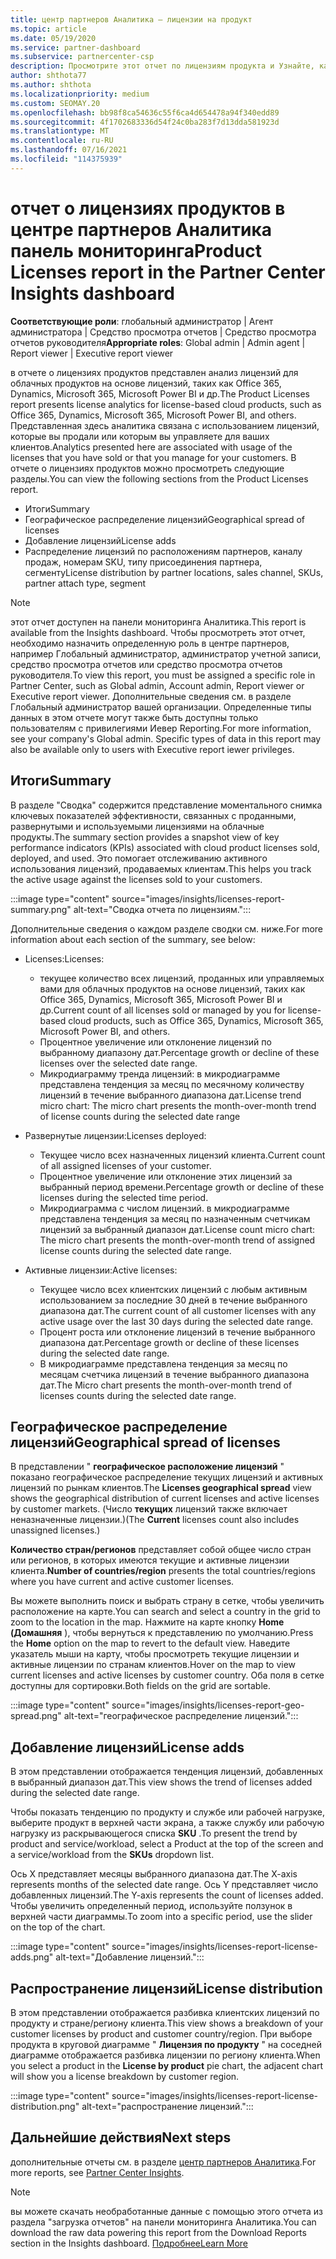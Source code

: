 ```yaml
---
title: центр партнеров Аналитика — лицензии на продукт
ms.topic: article
ms.date: 05/19/2020
ms.service: partner-dashboard
ms.subservice: partnercenter-csp
description: Просмотрите этот отчет по лицензиям продукта и Узнайте, как улучшить работу с лицензированными облачными продуктами, которые вы продаете или управляете клиентами.
author: shthota77
ms.author: shthota
ms.localizationpriority: medium
ms.custom: SEOMAY.20
ms.openlocfilehash: bb98f8ca54636c55f6ca4d654478a94f340edd89
ms.sourcegitcommit: 4f1702683336d54f24c0ba283f7d13dda581923d
ms.translationtype: MT
ms.contentlocale: ru-RU
ms.lasthandoff: 07/16/2021
ms.locfileid: "114375939"
---
```

# <a name="product-licenses-report-in-the-partner-center-insights-dashboard"></a><span data-ttu-id="9b0b6-103">отчет о лицензиях продуктов в центре партнеров Аналитика панель мониторинга</span><span class="sxs-lookup"><span data-stu-id="9b0b6-103">Product Licenses report in the Partner Center Insights dashboard</span></span>

<span data-ttu-id="9b0b6-104">**Соответствующие роли**: глобальный администратор | Агент администратора | Средство просмотра отчетов | Средство просмотра отчетов руководителя</span><span class="sxs-lookup"><span data-stu-id="9b0b6-104">**Appropriate roles**: Global admin | Admin agent | Report viewer | Executive report viewer</span></span>

<span data-ttu-id="9b0b6-105">в отчете о лицензиях продуктов представлен анализ лицензий для облачных продуктов на основе лицензий, таких как Office 365, Dynamics, Microsoft 365, Microsoft Power BI и др.</span><span class="sxs-lookup"><span data-stu-id="9b0b6-105">The Product Licenses report presents license analytics for license-based cloud products, such as Office 365, Dynamics, Microsoft 365, Microsoft Power BI, and others.</span></span> <span data-ttu-id="9b0b6-106">Представленная здесь аналитика связана с использованием лицензий, которые вы продали или которым вы управляете для ваших клиентов.</span><span class="sxs-lookup"><span data-stu-id="9b0b6-106">Analytics presented here are associated with usage of the licenses that you have sold or that you manage for your customers.</span></span> <span data-ttu-id="9b0b6-107">В отчете о лицензиях продуктов можно просмотреть следующие разделы.</span><span class="sxs-lookup"><span data-stu-id="9b0b6-107">You can view the following sections from the Product Licenses report.</span></span>

- <span data-ttu-id="9b0b6-108">Итоги</span><span class="sxs-lookup"><span data-stu-id="9b0b6-108">Summary</span></span>
- <span data-ttu-id="9b0b6-109">Географическое распределение лицензий</span><span class="sxs-lookup"><span data-stu-id="9b0b6-109">Geographical spread of licenses</span></span>
- <span data-ttu-id="9b0b6-110">Добавление лицензий</span><span class="sxs-lookup"><span data-stu-id="9b0b6-110">License adds</span></span>
- <span data-ttu-id="9b0b6-111">Распределение лицензий по расположениям партнеров, каналу продаж, номерам SKU, типу присоединения партнера, сегменту</span><span class="sxs-lookup"><span data-stu-id="9b0b6-111">License distribution by partner locations, sales channel, SKUs, partner attach type, segment</span></span>

 > [!NOTE]
 > <span data-ttu-id="9b0b6-112">этот отчет доступен на панели мониторинга Аналитика.</span><span class="sxs-lookup"><span data-stu-id="9b0b6-112">This report is available from the Insights dashboard.</span></span> <span data-ttu-id="9b0b6-113">Чтобы просмотреть этот отчет, необходимо назначить определенную роль в центре партнеров, например Глобальный администратор, администратор учетной записи, средство просмотра отчетов или средство просмотра отчетов руководителя.</span><span class="sxs-lookup"><span data-stu-id="9b0b6-113">To view this report, you must be assigned a specific role in Partner Center, such as Global admin, Account admin, Report viewer or Executive report viewer.</span></span> <span data-ttu-id="9b0b6-114">Дополнительные сведения см. в разделе Глобальный администратор вашей организации. Определенные типы данных в этом отчете могут также быть доступны только пользователям с привилегиями Иевер Reporting.</span><span class="sxs-lookup"><span data-stu-id="9b0b6-114">For more information, see your company's Global admin. Specific types of data in this report may also be available only to users with Executive report iewer privileges.</span></span>

## <a name="summary"></a><span data-ttu-id="9b0b6-115">Итоги</span><span class="sxs-lookup"><span data-stu-id="9b0b6-115">Summary</span></span>

<span data-ttu-id="9b0b6-116">В разделе "Сводка" содержится представление моментального снимка ключевых показателей эффективности, связанных с проданными, развернутыми и используемыми лицензиями на облачные продукты.</span><span class="sxs-lookup"><span data-stu-id="9b0b6-116">The summary section provides a snapshot view of key performance indicators (KPIs) associated with cloud product licenses sold, deployed, and used.</span></span> <span data-ttu-id="9b0b6-117">Это помогает отслеживанию активного использования лицензий, продаваемых клиентам.</span><span class="sxs-lookup"><span data-stu-id="9b0b6-117">This helps you track the active usage against the licenses sold to your customers.</span></span>

:::image type="content" source="images/insights/licenses-report-summary.png" alt-text="Сводка отчета по лицензиям.":::

<span data-ttu-id="9b0b6-119">Дополнительные сведения о каждом разделе сводки см. ниже.</span><span class="sxs-lookup"><span data-stu-id="9b0b6-119">For more information about each section of the summary, see below:</span></span>

- <span data-ttu-id="9b0b6-120">Licenses:</span><span class="sxs-lookup"><span data-stu-id="9b0b6-120">Licenses:</span></span> 
  - <span data-ttu-id="9b0b6-121">текущее количество всех лицензий, проданных или управляемых вами для облачных продуктов на основе лицензий, таких как Office 365, Dynamics, Microsoft 365, Microsoft Power BI и др.</span><span class="sxs-lookup"><span data-stu-id="9b0b6-121">Current count of all licenses sold or managed by you for license-based cloud products, such as Office 365, Dynamics, Microsoft 365, Microsoft Power BI, and others.</span></span>
  - <span data-ttu-id="9b0b6-122">Процентное увеличение или отклонение лицензий по выбранному диапазону дат.</span><span class="sxs-lookup"><span data-stu-id="9b0b6-122">Percentage growth or decline of these licenses over the selected date range.</span></span>
  - <span data-ttu-id="9b0b6-123">Микродиаграмму тренда лицензий: в микродиаграмме представлена тенденция за месяц по месячному количеству лицензий в течение выбранного диапазона дат.</span><span class="sxs-lookup"><span data-stu-id="9b0b6-123">License trend micro chart: The micro chart presents the month-over-month trend of license counts during the selected date range</span></span>

- <span data-ttu-id="9b0b6-124">Развернутые лицензии:</span><span class="sxs-lookup"><span data-stu-id="9b0b6-124">Licenses deployed:</span></span>
  - <span data-ttu-id="9b0b6-125">Текущее число всех назначенных лицензий клиента.</span><span class="sxs-lookup"><span data-stu-id="9b0b6-125">Current count of all assigned licenses of your customer.</span></span>
  - <span data-ttu-id="9b0b6-126">Процентное увеличение или отклонение этих лицензий за выбранный период времени.</span><span class="sxs-lookup"><span data-stu-id="9b0b6-126">Percentage growth or decline of these licenses during the selected time period.</span></span>
  - <span data-ttu-id="9b0b6-127">Микродиаграмма с числом лицензий. в микродиаграмме представлена тенденция за месяц по назначенным счетчикам лицензий за выбранный диапазон дат.</span><span class="sxs-lookup"><span data-stu-id="9b0b6-127">License count micro chart: The micro chart presents the month-over-month trend of assigned license counts during the selected date range.</span></span>

- <span data-ttu-id="9b0b6-128">Активные лицензии:</span><span class="sxs-lookup"><span data-stu-id="9b0b6-128">Active licenses:</span></span> 
  - <span data-ttu-id="9b0b6-129">Текущее число всех клиентских лицензий с любым активным использованием за последние 30 дней в течение выбранного диапазона дат.</span><span class="sxs-lookup"><span data-stu-id="9b0b6-129">The current count of all customer licenses with any active usage over the last 30 days during the selected date range.</span></span>
  - <span data-ttu-id="9b0b6-130">Процент роста или отклонение лицензий в течение выбранного диапазона дат.</span><span class="sxs-lookup"><span data-stu-id="9b0b6-130">Percentage growth or decline of these licenses during the selected date range.</span></span>
  - <span data-ttu-id="9b0b6-131">В микродиаграмме представлена тенденция за месяц по месяцам счетчика лицензий в течение выбранного диапазона дат.</span><span class="sxs-lookup"><span data-stu-id="9b0b6-131">The Micro chart presents the month-over-month trend of licenses counts during the selected date range.</span></span>

## <a name="geographical-spread-of-licenses"></a><span data-ttu-id="9b0b6-132">Географическое распределение лицензий</span><span class="sxs-lookup"><span data-stu-id="9b0b6-132">Geographical spread of licenses</span></span>

<span data-ttu-id="9b0b6-133">В представлении " **географическое расположение лицензий** " показано географическое распределение текущих лицензий и активных лицензий по рынкам клиентов.</span><span class="sxs-lookup"><span data-stu-id="9b0b6-133">The **Licenses geographical spread** view shows the geographical distribution of current licenses and active licenses by customer markets.</span></span> <span data-ttu-id="9b0b6-134">(Число **текущих** лицензий также включает неназначенные лицензии.)</span><span class="sxs-lookup"><span data-stu-id="9b0b6-134">(The **Current** licenses count also includes unassigned licenses.)</span></span>

<span data-ttu-id="9b0b6-135">**Количество стран/регионов** представляет собой общее число стран или регионов, в которых имеются текущие и активные лицензии клиента.</span><span class="sxs-lookup"><span data-stu-id="9b0b6-135">**Number of countries/region** presents the total countries/regions where you have current and active customer licenses.</span></span>

<span data-ttu-id="9b0b6-136">Вы можете выполнить поиск и выбрать страну в сетке, чтобы увеличить расположение на карте.</span><span class="sxs-lookup"><span data-stu-id="9b0b6-136">You can search and select a country in the grid to zoom to the location in the map.</span></span> <span data-ttu-id="9b0b6-137">Нажмите на карте кнопку **Home (Домашняя** ), чтобы вернуться к представлению по умолчанию.</span><span class="sxs-lookup"><span data-stu-id="9b0b6-137">Press the **Home** option on the map to revert to the default view.</span></span> <span data-ttu-id="9b0b6-138">Наведите указатель мыши на карту, чтобы просмотреть текущие лицензии и активные лицензии по странам клиентов.</span><span class="sxs-lookup"><span data-stu-id="9b0b6-138">Hover on the map to view current licenses and active licenses by customer country.</span></span> <span data-ttu-id="9b0b6-139">Оба поля в сетке доступны для сортировки.</span><span class="sxs-lookup"><span data-stu-id="9b0b6-139">Both fields on the grid are sortable.</span></span>

:::image type="content" source="images/insights/licenses-report-geo-spread.png" alt-text="географическое распределение лицензий.":::

## <a name="license-adds"></a><span data-ttu-id="9b0b6-141">Добавление лицензий</span><span class="sxs-lookup"><span data-stu-id="9b0b6-141">License adds</span></span>

<span data-ttu-id="9b0b6-142">В этом представлении отображается тенденция лицензий, добавленных в выбранный диапазон дат.</span><span class="sxs-lookup"><span data-stu-id="9b0b6-142">This view shows the trend of licenses added during the selected date range.</span></span> 

<span data-ttu-id="9b0b6-143">Чтобы показать тенденцию по продукту и службе или рабочей нагрузке, выберите продукт в верхней части экрана, а также службу или рабочую нагрузку из раскрывающегося списка **SKU** .</span><span class="sxs-lookup"><span data-stu-id="9b0b6-143">To present the trend by product and service/workload, select a Product at the top of the screen and a service/workload from the **SKUs** dropdown list.</span></span>

<span data-ttu-id="9b0b6-144">Ось X представляет месяцы выбранного диапазона дат.</span><span class="sxs-lookup"><span data-stu-id="9b0b6-144">The X-axis represents months of the selected date range.</span></span> <span data-ttu-id="9b0b6-145">Ось Y представляет число добавленных лицензий.</span><span class="sxs-lookup"><span data-stu-id="9b0b6-145">The Y-axis represents the count of licenses added.</span></span> <span data-ttu-id="9b0b6-146">Чтобы увеличить определенный период, используйте ползунок в верхней части диаграммы.</span><span class="sxs-lookup"><span data-stu-id="9b0b6-146">To zoom into a specific period, use the slider on the top of the chart.</span></span>

:::image type="content" source="images/insights/licenses-report-license-adds.png" alt-text="Добавление лицензий.":::

## <a name="license-distribution"></a><span data-ttu-id="9b0b6-148">Распространение лицензий</span><span class="sxs-lookup"><span data-stu-id="9b0b6-148">License distribution</span></span>

<span data-ttu-id="9b0b6-149">В этом представлении отображается разбивка клиентских лицензий по продукту и стране/региону клиента.</span><span class="sxs-lookup"><span data-stu-id="9b0b6-149">This view shows a breakdown of your customer licenses by product and customer country/region.</span></span> <span data-ttu-id="9b0b6-150">При выборе продукта в круговой диаграмме " **Лицензия по продукту** " на соседней диаграмме отображается разбивка лицензии по региону клиента.</span><span class="sxs-lookup"><span data-stu-id="9b0b6-150">When you select a product in the **License by product** pie chart, the adjacent chart will show you a license breakdown by customer region.</span></span>

:::image type="content" source="images/insights/licenses-report-license-distribution.png" alt-text="распространение лицензий.":::

## <a name="next-steps"></a><span data-ttu-id="9b0b6-152">Дальнейшие действия</span><span class="sxs-lookup"><span data-stu-id="9b0b6-152">Next steps</span></span>

<span data-ttu-id="9b0b6-153">дополнительные отчеты см. в разделе [центр партнеров Аналитика](partner-center-insights.md).</span><span class="sxs-lookup"><span data-stu-id="9b0b6-153">For more reports, see [Partner Center Insights](partner-center-insights.md).</span></span>

>[!NOTE] 
> <span data-ttu-id="9b0b6-154">вы можете скачать необработанные данные с помощью этого отчета из раздела "загрузка отчетов" на панели мониторинга Аналитика.</span><span class="sxs-lookup"><span data-stu-id="9b0b6-154">You can download the raw data powering this report from the Download Reports section in the Insights dashboard.</span></span> [<span data-ttu-id="9b0b6-155">Подробнее</span><span class="sxs-lookup"><span data-stu-id="9b0b6-155">Learn More</span></span>](insights-download-reports.md)
